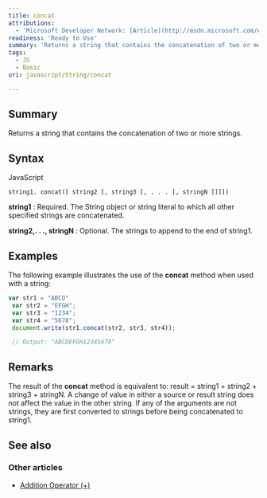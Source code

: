 ```yaml
---
title: concat
attributions:
  - 'Microsoft Developer Network: [Article](http://msdn.microsoft.com/en-us/library/ie/c751eb33(v=vs.94).aspx)'
readiness: 'Ready to Use'
summary: 'Returns a string that contains the concatenation of two or more strings.'
tags:
  - JS
  - Basic
uri: javascript/String/concat

---
```

## <span>Summary</span>

Returns a string that contains the concatenation of two or more strings.

## <span>Syntax</span>

<span class="language">JavaScript</span>

    string1. concat([ string2 [, string3 [, . . . [, stringN ]]]])

**string1**
:   Required. The String object or string literal to which all other specified strings are concatenated.

**string2,. . ., stringN**
:   Optional. The strings to append to the end of string1.

## <span>Examples</span>

The following example illustrates the use of the **concat** method when used with a string:

``` js
var str1 = "ABCD"
 var str2 = "EFGH";
 var str3 = "1234";
 var str4 = "5678";
 document.write(str1.concat(str2, str3, str4));

 // Output: "ABCDEFGH12345678"
```

## <span>Remarks</span>

The result of the **concat** method is equivalent to: result = string1 + string2 + string3 + stringN. A change of value in either a source or result string does not affect the value in the other string. If any of the arguments are not strings, they are first converted to strings before being concatenated to string1.

## <span>See also</span>

### <span>Other articles</span>

-   [Addition Operator (+)](/javascript/operators/addition)

